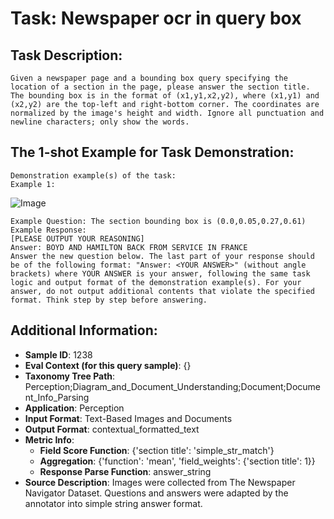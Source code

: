 # Task: Newspaper ocr in query box

## Task Description:

```
Given a newspaper page and a bounding box query specifying the location of a section in the page, please answer the section title. The bounding box is in the format of (x1,y1,x2,y2), where (x1,y1) and (x2,y2) are the top-left and right-bottom corner. The coordinates are normalized by the image's height and width. Ignore all punctuation and newline characters; only show the words.
```

## The 1-shot Example for Task Demonstration:

```
Demonstration example(s) of the task:
Example 1:
```

![Image](109.png)

```
Example Question: The section bounding box is (0.0,0.05,0.27,0.61)
Example Response:
[PLEASE OUTPUT YOUR REASONING]
Answer: BOYD AND HAMILTON BACK FROM SERVICE IN FRANCE
Answer the new question below. The last part of your response should be of the following format: "Answer: <YOUR ANSWER>" (without angle brackets) where YOUR ANSWER is your answer, following the same task logic and output format of the demonstration example(s). For your answer, do not output additional contents that violate the specified format. Think step by step before answering.
```

## Additional Information:

- **Sample ID**: 1238
- **Eval Context (for this query sample)**: {}
- **Taxonomy Tree Path**: Perception;Diagram_and_Document_Understanding;Document;Document_Info_Parsing
- **Application**: Perception
- **Input Format**: Text-Based Images and Documents
- **Output Format**: contextual_formatted_text
- **Metric Info**:
  - **Field Score Function**: {'section title': 'simple_str_match'}
  - **Aggregation**: {'function': 'mean', 'field_weights': {'section title': 1}}
  - **Response Parse Function**: answer_string
- **Source Description**: Images were collected from The Newspaper Navigator Dataset. Questions and answers were adapted by the annotator into simple string answer format.
